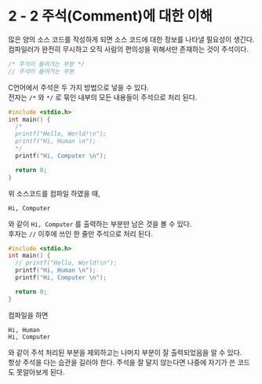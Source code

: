 # 2 - 2 주석(Comment)에 대한 이해

많은 양의 소스 코드를 작성하게 되면 소스 코드에 대한 정보를 나타낼 필요성이 생긴다. <br>
컴파일러가 완전히 무시하고 오직 사람의 편의성을 위해서만 존재하는 것이 주석이다.

```C
/* 주석이 들어가는 부분 */
// 주석이 들어가는 부분
```
C언어에서 주석은 두 가지 방법으로 넣을 수 있다. <br>
전자는 ```/*``` 와 ```*/``` 로 묶인 내부의 모든 내용들이 주석으로 처리 된다.

```C
#include <stdio.h>
int main() {
  /*
  printf("Hello, World!\n");
  printf("Hi, Human \n");
  */
  printf("Hi, Computer \n");

  return 0;
}
```
위 소스코드를 컴파일 하였을 때, 

```
Hi, Computer
```
와 같이 ```Hi, Computer``` 를 출력하는 부분만 남은 것을 볼 수 있다. <br>
후자는 ```//``` 이후에 쓰인 한 줄만 주석으로 처리 된다.

```C
#include <stdio.h>
int main() {
  // printf("Hello, World!\n");
  printf("Hi, Human \n");
  printf("Hi, Computer \n");

  return 0;
}
```
컴파일을 하면
```
Hi, Human
Hi, Computer
```
와 같이 주석 처리된 부분을 제외하고는 나머지 부분이 잘 출력되었음을 알 수 있다. <br>
항상 주석을 다는 습관을 길러야 한다. 주석을 잘 달지 않는다면 나중에 자기가 쓴 코드도 못알아보게 된다.
